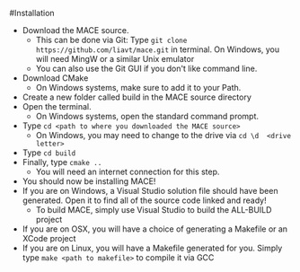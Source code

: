 #Installation

* Download the MACE source. 
	* This can be done via Git: Type `git clone https://github.com/liavt/mace.git` in terminal. On Windows, you will need MingW or a similar Unix emulator
	* You can also use  the Git GUI if you don't like command  line.
* Download CMake
	* On Windows systems, make sure to add it to your Path.
* Create a new folder called build in the MACE source directory
* Open the terminal.
	* On Windows systems, open the standard command prompt.
* Type `cd <path to where you downloaded the MACE source>`
	* On Windows, you may need to change to the drive via `cd \d  <drive letter>`
* Type `cd build`
* Finally, type `cmake ..`
	* You will need an internet connection for this step.
* You should now be installing MACE!
* If you are on Windows, a Visual Studio solution file should have been generated. Open it to find all of the source code linked and ready!
	* To build MACE, simply use Visual Studio to build the ALL-BUILD project
* If you are on OSX, you will have a choice of generating a Makefile or an XCode project
* If you are on Linux,  you will have a Makefile generated for you. Simply type `make <path to makefile>` to compile it via GCC
